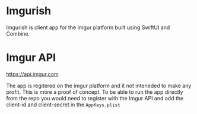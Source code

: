 # Imgurish
Imgurish is client app for the Imgur platform built using SwiftUI and Combine. 

# Imgur API
https://api.imgur.com

The app is regitered on the imgur platform and it not inteneded to make any profit. This is more a proof of concept.
To be able to run the app directly from the repo you would need to register with the Imgur API and add the client-id and client-secret in the `AppKeys.plist`
